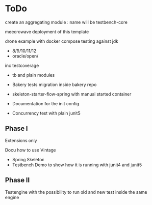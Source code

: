 # ToDo 

create an aggregating module : name will be testbench-core

meecrowave deployment of this template

drone example with docker compose
testing against jdk 
- 8/9/10/11/12
- oracle/open/

inc testcoverage
- tb and plain modules

- Bakery tests migration inside bakery repo
- skeleton-starter-flow-spring with manual started container

- Documentation for the init config
- Concurrency test with plain junit5


## Phase I 
Extensions only

Docu how to use Vintage
- Spring Skeleton
- Testbench Demo to show how it is running with junit4 and junit5


## Phase II
Testengine with the possibility to run 
old and new test inside the same engine

 